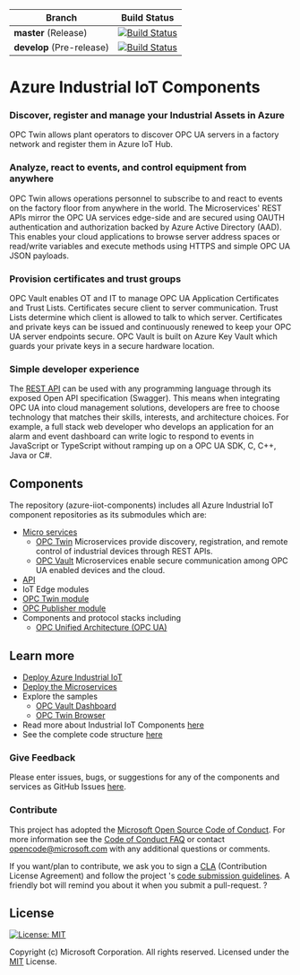 | Branch                    | Build Status                                                 |
| ------------------------- | ------------------------------------------------------------ |
| **master** (Release)      | [![Build Status](https://msazure.visualstudio.com/One/_apis/build/status/Custom/Azure_IOT/Industrial/Components/ci-azure-iiot-components?branchName=master)](https://msazure.visualstudio.com/One/_build/latest?definitionId=33971&branchName=master) |
| **develop** (Pre-release) | [![Build Status](https://msazure.visualstudio.com/One/_apis/build/status/Custom/Azure_IOT/Industrial/Components/ci-azure-iiot-components?branchName=develop)](https://msazure.visualstudio.com/One/_build/latest?definitionId=33971&branchName=develop) |

# Azure Industrial IoT Components

### Discover, register and manage your Industrial Assets in Azure

OPC Twin allows plant operators to discover OPC UA servers in a factory network and register them in Azure IoT Hub.  

### Analyze, react to events, and control equipment from anywhere

OPC Twin allows operations personnel to subscribe to and react to events on the factory floor from anywhere in the world. The Microservices' REST APIs mirror the OPC UA services edge-side and are secured using OAUTH authentication and authorization backed by Azure Active Directory (AAD).  This enables your cloud applications to browse server address spaces or read/write variables and execute methods using HTTPS and simple OPC UA JSON payloads.  

### Provision certificates and trust groups

OPC Vault enables OT and IT to manage OPC UA Application Certificates and Trust Lists.  Certificates secure client to server communication. Trust Lists determine which client is allowed to talk to which server.  Certificates and private keys can be issued and continuously renewed to keep your OPC UA server endpoints secure.  OPC Vault  is built on Azure Key Vault which guards your private keys in a secure hardware location.

### Simple developer experience

The [REST API](docs/api/readme.md) can be used with any programming language through its exposed Open API specification (Swagger). This means when integrating OPC UA into cloud management solutions, developers are free to choose technology that matches their skills, interests, and architecture choices.  For example, a full stack web developer who develops an application for an alarm and event dashboard can write logic to respond to events in JavaScript or TypeScript without ramping up on a OPC UA SDK, C, C++, Java or C#.

## Components

The repository (azure-iiot-components) includes all Azure Industrial IoT component repositories as its submodules which are:

-  [Micro services](https://github.com/Azure/azure-iiot-services)
   - [OPC  Twin](docs/twin/readme.md) Microservices provide discovery, registration, and remote control of industrial devices through REST APIs.  
   - [OPC Vault](https://github.com/Azure/azure-iiot-opc-vault-service) Microservices enable secure communication among OPC UA enabled devices and the cloud. 
- [API](docs/api/readme.md)
-  IoT Edge modules
  - [OPC Twin module](docs/twin/module/module.md)
  - [OPC Publisher module](https://github.com/Azure/iot-edge-opc-publisher)
- Components and protocol stacks including
  - [OPC Unified Architecture (OPC UA)](https://github.com/Azure/azure-iiot-opc-ua)

## Learn more 

* [Deploy Azure Industrial IoT](docs/readme.md)
* [Deploy the Microservices](docs/howto-deploy-microservices.md)
* Explore the samples
  * [OPC Vault Dashboard](https://github.com/Azure/azure-iiot-opc-vault-service/tree/master/app)
  * [OPC Twin Browser](https://github.com/Azure/azure-iiot-opc-twin-webui)
* Read more about Industrial IoT Components [here](docs/industrial-iot-components.md)
* See the complete code structure [here](docs/code-structure)

### Give Feedback

Please enter issues, bugs, or suggestions for any of the components and services as GitHub Issues [here](https://github.com/Azure/azure-iiot-components/issues).

### Contribute

This project has adopted the [Microsoft Open Source Code of Conduct](https://opensource.microsoft.com/codeofconduct).  For more information see the [Code of Conduct FAQ](https://opensource.microsoft.com/codeofconduct/faq) or contact [opencode@microsoft.com](mailto:opencode@microsoft.com) with any additional questions or comments.

If you want/plan to contribute, we ask you to sign a [CLA](https://cla.microsoft.com/) (Contribution License Agreement) and follow the project 's [code submission guidelines](docs/contributing.md). A friendly bot will remind you about it when you submit a pull-request. ? 

## License

[![License: MIT](https://img.shields.io/badge/License-MIT-yellow.svg)](https://opensource.org/licenses/MIT)

Copyright (c) Microsoft Corporation. All rights reserved.
Licensed under the [MIT](LICENSE) License.  
